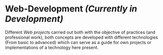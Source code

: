 # Web-Development _(Currently in Development)_
Different _Web projects_ carried out both with the objective of practices (and professional work), both concepts are developed with different technologies (From basic to advanced) which can serve as a guide for own projects or implementations of a technology here present.
